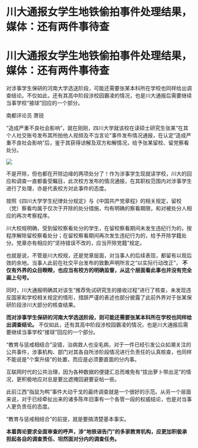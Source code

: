 # 川大通报女学生地铁偷拍事件处理结果，媒体：还有两件事待查

# 川大通报女学生地铁偷拍事件处理结果，媒体：还有两件事待查

对涉事学生保研的河南大学选送阶段，可能还需要张某本科所在学校也同样给出调查结论。不仅如此，还有其高中阶段涉校园霸凌的情况，也是川大通报后需要继续当事学校“接球”回应的一个部分。

南都评论员 萧锐

“造成严重不良社会影响”，就在刚刚，四川大学就该校在读硕士研究生张某“在其个人社交账号发布其所拍他人视频及不当言论”事件发布情况通报，在认定“造成严重不良社会影响”后，鉴于其获得谅解及双方和解情况，给予张某留校、留党察看处分。

![](https://inews.gtimg.com/om_bt/OtmHJVqKP9mFpoCcAZbHdutLc5aub0y4mkcEI7P-VqLd4AA/1000)

不是开除，但也都在开除边缘的两项处分了！作为涉事学生现就读学校，川大的回应和调查一直都备受瞩目，此次校方发布的情况通报，在其职权范围内对涉事学生进行了处理，亦是代表校方对此事件的态度。

按照《四川大学学生纪律处分规定》与《中国共产党章程》的相关规定，留校（党）察看均属于仅次于开除的处分措施，均有明确的察看期限，和对被处分人相应的再次考察程序。

川大校规明确，受到留校察看处分的学生，在留校察看期间未发生违纪行为的，按程序解除留校察看处分；在留校察看期间再次发生违纪行为的，给予开除学籍处分。党章亦有相应的“坚持错误不改的，应当开除党籍”规定。

也就是说，不管是川大校规，还是党章层面，对当事人的后续表现，都留有以观后效的余地。当事人此前在社交平台发布的致歉声明所言之“以实际行动改正”，
**不仅有外界的众目睽睽，也应当有校方的明确监督，从这个层面看此事也并没有完全画上句号。**

同时，川大通报明确其对该生“推荐免试研究生的接收过程”进行了核查，未发现违反国家和学校相关规定的情形，措辞严谨的表述也部分披露了此前外界对于张某保研阶段涉川大部分的核查结果。

**而对涉事学生保研的河南大学选送阶段，则可能还需要张某本科所在学校也同样给出调查结论。**
不仅如此，还有其高中阶段涉校园霸凌的情况，也是川大通报后需要继续当事学校“接球”回应的一个部分。

“教育与惩戒相结合”没错，治病救人也没毛病，对于一件已经引发公众如潮关注的公共事件，涉事机构、部门对其各自所涉阶段情况进行负责任的认真核查，也同样不能说是“个案升级”的处置，而应是必须要直面的分内事。

互联网时代的公共治理，因为各种数据的便捷汇总而难免有“拔出萝卜带出泥”的情况，更积极地应对总是要比遮掩回避要妥帖一些。

此前江西“指鼠为鸭”事件大动干戈的最终调查就是一个很好的示范。从另一个层面来说，对于已经牵扯出来的诸多陈年旧事有一个各管一段的权威结论，也是对当事人更负责任的态度。

“教育与惩戒相结合”的前提，就是要搞清楚基本事实。

**本着舆论要求全面审查的呼声，涉“地铁诬告门”的多家教育机构，应更加积极承担起各自的调查责任、坦然面对分内的调查任务。**

